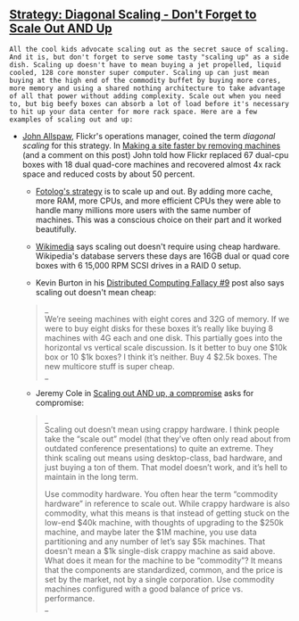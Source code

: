## [Strategy: Diagonal Scaling - Don't Forget to Scale Out AND Up](/blog/2007/11/5/strategy-diagonal-scaling-dont-forget-to-scale-out-and-up.html)

    

    All the cool kids advocate scaling out as the secret sauce of scaling. And it is, but don't forget to serve some tasty "scaling up" as a side dish. Scaling up doesn't have to mean buying a jet propelled, liquid cooled, 128 core monster super computer. Scaling up can just mean buying at the high end of the commodity buffet by buying more cores, more memory and using a shared nothing architecture to take advantage of all that power without adding complexity. Scale out when you need to, but big beefy boxes can absorb a lot of load before it's necessary to hit up your data center for more rack space. Here are a few examples of scaling out and up:  

*   [John Allspaw](http://www.kitchensoap.com), Flickr's operations manager, coined the term _diagonal scaling_ for this strategy. In [Making a site faster by removing machines](http://www.kitchensoap.com/2007/08/20/making-a-site-faster-by-removing-machines/) (and a comment on this post) John told how Flickr replaced 67 dual-cpu boxes with 18 dual quad-core machines and recovered almost 4x rack space and reduced costs by about 50 percent.  

    *   [Fotolog's strategy](http://highscalability.com/secrets-fotologs-scaling-success) is to scale up and out. By adding more cache, more RAM, more CPUs, and more efficient CPUs they were able to handle many millions more users with the same number of machines. This was a conscious choice on their part and it worked beautifully.  

    *   [Wikimedia](http://highscalability.com/wikimedia-architecture) says scaling out doesn't require using cheap hardware. Wikipedia's database servers these days are 16GB dual or quad core boxes with 6 15,000 RPM SCSI drives in a RAID 0 setup.  

    *   Kevin Burton in his [Distributed Computing Fallacy #9](http://feedblog.org/2007/09/23/distributed-computing-fallacy-9/) post also says scaling out doesn't mean cheap:  

    > _  
    > We’re seeing machines with eight cores and 32G of memory. If we were to buy eight disks for these boxes it’s really like buying 8 machines with 4G each and one disk. This partially goes into the horizontal vs vertical scale discussion. Is it better to buy one $10k box or 10 $1k boxes? I think it’s neither. Buy 4 $2.5k boxes. The new multicore stuff is super cheap.  
    > _

    *   Jeremy Cole in [Scaling out AND up, a compromise](http://jcole.us/blog/archives/2007/06/10/scaling-out-and-up-a-compromise/) asks for compromise:  

    > _  
    > Scaling out doesn’t mean using crappy hardware. I think people take the “scale out” model (that they’ve often only read about from outdated conference presentations) to quite an extreme. They think scaling out means using desktop-class, bad hardware, and just buying a ton of them. That model doesn’t work, and it’s hell to maintain in the long term.  
    >   
    > Use commodity hardware. You often hear the term “commodity hardware” in reference to scale out. While crappy hardware is also commodity, what this means is that instead of getting stuck on the low-end $40k machine, with thoughts of upgrading to the $250k machine, and maybe later the $1M machine, you use data partitioning and any number of let’s say $5k machines. That doesn’t mean a $1k single-disk crappy machine as said above. What does it mean for the machine to be “commodity”? It means that the components are standardized, common, and the price is set by the market, not by a single corporation. Use commodity machines configured with a good balance of price vs. performance.  
    > _

        